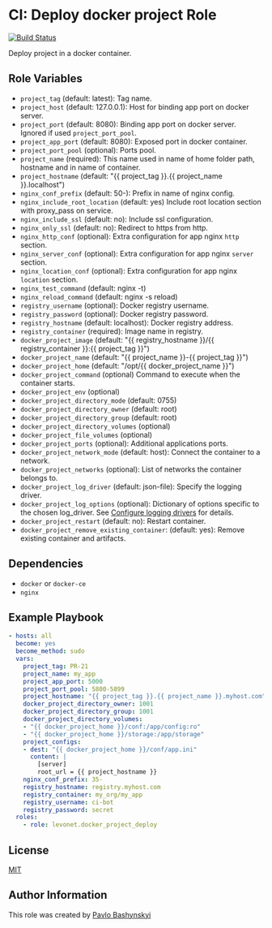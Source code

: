 # CI: Deploy docker project Role
[![Build Status](https://travis-ci.org/levonet/ansible-docker-project-deploy.svg?branch=master)](https://travis-ci.org/levonet/ansible-docker-project-deploy)

Deploy project in a docker container.

## Role Variables

- `project_tag` (default: latest): Tag name.
- `project_host` (default: 127.0.0.1): Host for binding app port on docker server.
- `project_port` (default: 8080): Binding app port on docker server. Ignored if used `project_port_pool`.
- `project_app_port` (default: 8080): Exposed port in docker container.
- `project_port_pool` (optional): Ports pool.
- `project_name` (required): This name used in name of home folder path, hostname and in name of container.
- `project_hostname` (default: "{{ project_tag }}.{{ project_name }}.localhost")
- `nginx_conf_prefix` (default: 50-): Prefix in name of nginx config.
- `nginx_include_root_location` (default: yes) Include root location section with proxy_pass on service.
- `nginx_include_ssl` (default: no): Include ssl configuration.
- `nginx_only_ssl` (default: no): Redirect to https from http.
- `nginx_http_conf` (optional): Extra configuration for app nginx `http` section.
- `nginx_server_conf` (optional): Extra configuration for app nginx `server` section.
- `nginx_location_conf` (optional): Extra configuration for app nginx `location` section.
- `nginx_test_command` (default: nginx -t)
- `nginx_reload_command` (default: nginx -s reload)
- `registry_username` (optional): Docker registry username.
- `registry_password` (optional): Docker registry password.
- `registry_hostname` (default: localhost): Docker registry address.
- `registry_container` (required): Image name in registry.
- `docker_project_image` (default: "{{ registry_hostname }}/{{ registry_container }}:{{ project_tag }}")
- `docker_project_name` (default: "{{ project_name }}-{{ project_tag }}")
- `docker_project_home` (default: "/opt/{{ docker_project_name }}")
- `docker_project_command` (optional) Command to execute when the container starts.
- `docker_project_env` (optional)
- `docker_project_directory_mode` (default: 0755)
- `docker_project_directory_owner` (default: root)
- `docker_project_directory_group` (default: root)
- `docker_project_directory_volumes` (optional)
- `docker_project_file_volumes` (optional)
- `docker_project_ports` (optional): Additional applications ports.
- `docker_project_network_mode` (default: host): Connect the container to a network.
- `docker_project_networks` (optional): List of networks the container belongs to.
- `docker_project_log_driver` (default: json-file): Specify the logging driver.
- `docker_project_log_options` (optional): Dictionary of options specific to the chosen log_driver. See [Configure logging drivers](https://docs.docker.com/engine/admin/logging/overview/) for details.
- `docker_project_restart` (default: no): Restart container.
- `docker_project_remove_existing_container`: (default: yes): Remove existing container and artifacts.

## Dependencies

- `docker` or `docker-ce`
- `nginx`

## Example Playbook

```yaml
- hosts: all
  become: yes
  become_method: sudo
  vars:
    project_tag: PR-21
    project_name: my_app
    project_app_port: 5000
    project_port_pool: 5800-5899
    project_hostname: "{{ project_tag }}.{{ project_name }}.myhost.com"
    docker_project_directory_owner: 1001
    docker_project_directory_group: 1001
    docker_project_directory_volumes:
    - "{{ docker_project_home }}/conf:/app/config:ro"
    - "{{ docker_project_home }}/storage:/app/storage"
    project_configs:
    - dest: "{{ docker_project_home }}/conf/app.ini"
      content: |
        [server]
        root_url = {{ project_hostname }}
    nginx_conf_prefix: 35-
    registry_hostname: registry.myhost.com
    registry_container: my_org/my_app
    registry_username: ci-bot
    registry_password: secret
  roles:
    - role: levonet.docker_project_deploy
```

## License

[MIT](https://opensource.org/licenses/MIT)

## Author Information

This role was created by [Pavlo Bashynskyi](https://github.com/levonet)
